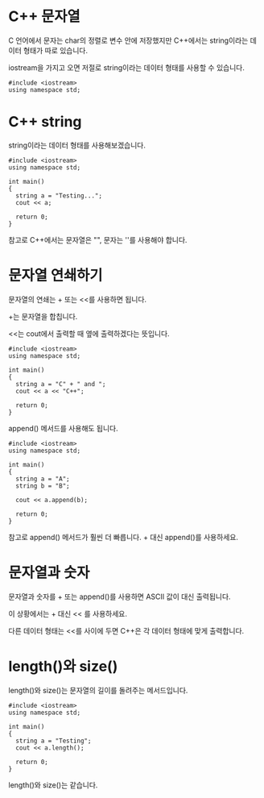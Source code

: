 # C++ 문자열
C 언어에서 문자는 char의 정렬로 변수 안에 저장했지만 C++에서는 string이라는 데이터 형태가 따로 있습니다.

iostream을 가지고 오면 저절로 string이라는 데이터 형태를 사용할 수 있습니다.

```
#include <iostream>
using namespace std;
```

# C++ string
string이라는 데이터 형태를 사용해보겠습니다.

```
#include <iostream>
using namespace std;

int main()
{
  string a = "Testing...";
  cout << a;

  return 0;
}
```

참고로 C++에서는 문자열은 "", 문자는 ''를 사용해야 합니다.

# 문자열 연쇄하기
문자열의 연쇄는 + 또는 <<를 사용하면 됩니다.

+는 문자열을 합칩니다.

<<는 cout에서 출력할 때 옆에 출력하겠다는 뜻입니다.

```
#include <iostream>
using namespace std;

int main()
{
  string a = "C" + " and ";
  cout << a << "C++";

  return 0;
}
```

append() 메서드를 사용해도 됩니다.

```
#include <iostream>
using namespace std;

int main()
{
  string a = "A";
  string b = "B";

  cout << a.append(b);

  return 0;
}
```

참고로 append() 메서드가 훨씬 더 빠릅니다. + 대신 append()를 사용하세요.

# 문자열과 숫자
문자열과 숫자를 + 또는 append()를 사용하면 ASCII 값이 대신 출력됩니다.

이 상황에서는 + 대신 << 를 사용하세요.

다른 데이터 형태는 <<를 사이에 두면 C++은 각 데이터 형태에 맞게 출력합니다.

# length()와 size()
length()와 size()는 문자열의 길이를 돌려주는 메서드입니다.

```
#include <iostream>
using namespace std;

int main()
{
  string a = "Testing";
  cout << a.length();

  return 0;
}
```

length()와 size()는 같습니다.

